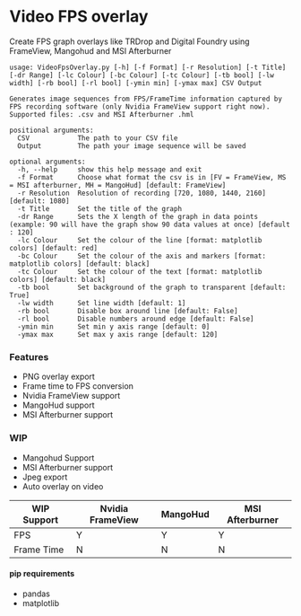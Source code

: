 # Video FPS overlay
 Create FPS graph overlays like TRDrop and Digital Foundry using FrameView, Mangohud and MSI Afterburner

    

    usage: VideoFpsOverlay.py [-h] [-f Format] [-r Resolution] [-t Title] [-dr Range] [-lc Colour] [-bc Colour] [-tc Colour] [-tb bool] [-lw width] [-rb bool] [-rl bool] [-ymin min] [-ymax max] CSV Output
    
    Generates image sequences from FPS/FrameTime information captured by FPS recording software (only Nvidia FrameView support right now). Supported files: .csv and MSI Afterburner .hml
    
    positional arguments:
      CSV            The path to your CSV file
      Output         The path your image sequence will be saved
    
    optional arguments:
      -h, --help     show this help message and exit
      -f Format      Choose what format the csv is in [FV = FrameView, MS = MSI afterburner, MH = MangoHud] [default: FrameView]
      -r Resolution  Resolution of recording [720, 1080, 1440, 2160] [default: 1080]
      -t Title       Set the title of the graph
      -dr Range      Sets the X length of the graph in data points (example: 90 will have the graph show 90 data values at once) [default : 120]
      -lc Colour     Set the colour of the line [format: matplotlib colors] [default: red]
      -bc Colour     Set the colour of the axis and markers [format: matplotlib colors] [default: black]
      -tc Colour     Set the colour of the text [format: matplotlib colors] [default: black]
      -tb bool       Set background of the graph to transparent [default: True]
      -lw width      Set line width [default: 1]
      -rb bool       Disable box around line [default: False]
      -rl bool       Disable numbers around edge [default: False]
      -ymin min      Set min y axis range [default: 0]
      -ymax max      Set max y axis range [default: 120]

### Features

- PNG overlay export
- Frame time to FPS conversion
- Nvidia FrameView support
- MangoHud support
- MSI Afterburner support

### WIP

- Mangohud Support
- MSI Afterburner support
- Jpeg export
- Auto overlay on video

| WIP Support | Nvidia FrameView  | MangoHud  | MSI Afterburner  |
| ------------ | ------------ | ------------ | ------------ |
| FPS | Y  | Y  | Y  |
| Frame Time | N  |  N |  N |

#### pip requirements
- pandas
- matplotlib
